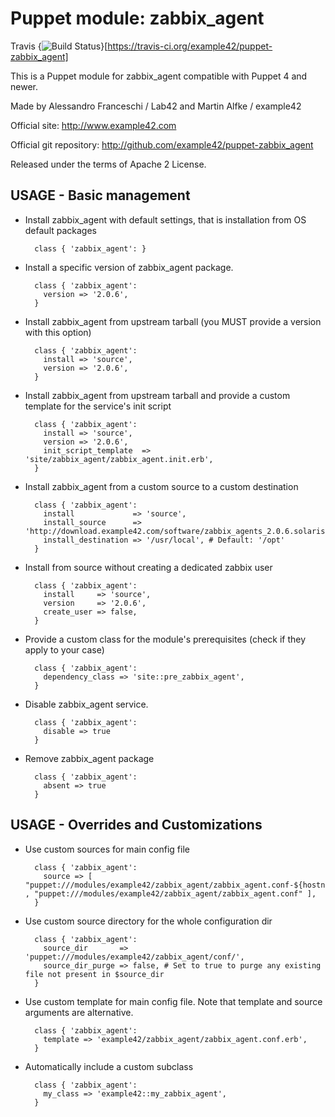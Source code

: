 # Puppet module: zabbix_agent

Travis {<img src="https://travis-ci.org/example42/puppet-zabbix_agent.png?branch=master" alt="Build Status" />}[https://travis-ci.org/example42/puppet-zabbix_agent]

This is a Puppet module for zabbix_agent compatible with Puppet 4 and newer.

Made by Alessandro Franceschi / Lab42 and Martin Alfke / example42

Official site: http://www.example42.com

Official git repository: http://github.com/example42/puppet-zabbix_agent

Released under the terms of Apache 2 License.

## USAGE - Basic management

* Install zabbix_agent with default settings, that is installation from OS default packages

        class { 'zabbix_agent': }

* Install a specific version of zabbix_agent package.

        class { 'zabbix_agent':
          version => '2.0.6',
        }

* Install zabbix_agent from upstream tarball (you MUST provide a version with this option)

        class { 'zabbix_agent':
          install => 'source',
          version => '2.0.6',
        }

* Install zabbix_agent from upstream tarball and provide a custom template for the service's init script

        class { 'zabbix_agent':
          install => 'source',
          version => '2.0.6',
          init_script_template  => 'site/zabbix_agent/zabbix_agent.init.erb',
        }

* Install zabbix_agent from a custom source to a custom destination

        class { 'zabbix_agent':
          install             => 'source',
          install_source      => 'http://download.example42.com/software/zabbix_agents_2.0.6.solaris10.amd64.tar.gz',
          install_destination => '/usr/local', # Default: '/opt'
        }


* Install from source without creating a dedicated zabbix user 

        class { 'zabbix_agent':
          install     => 'source',
          version     => '2.0.6',
          create_user => false,
        }

* Provide a custom class for the module's prerequisites (check if they apply to your case)

        class { 'zabbix_agent':
          dependency_class => 'site::pre_zabbix_agent',
        }


* Disable zabbix_agent service.

        class { 'zabbix_agent':
          disable => true
        }

* Remove zabbix_agent package

        class { 'zabbix_agent':
          absent => true
        }

## USAGE - Overrides and Customizations
* Use custom sources for main config file 

        class { 'zabbix_agent':
          source => [ "puppet:///modules/example42/zabbix_agent/zabbix_agent.conf-${hostname}" , "puppet:///modules/example42/zabbix_agent/zabbix_agent.conf" ], 
        }


* Use custom source directory for the whole configuration dir

        class { 'zabbix_agent':
          source_dir       => 'puppet:///modules/example42/zabbix_agent/conf/',
          source_dir_purge => false, # Set to true to purge any existing file not present in $source_dir
        }

* Use custom template for main config file. Note that template and source arguments are alternative. 

        class { 'zabbix_agent':
          template => 'example42/zabbix_agent/zabbix_agent.conf.erb',
        }

* Automatically include a custom subclass

        class { 'zabbix_agent':
          my_class => 'example42::my_zabbix_agent',
        }


